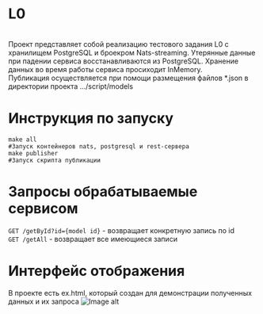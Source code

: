# L0
<br>Проект представляет собой реализацию тестового задания L0 с хранилищем PostgreSQL и броекром Nats-streaming. Утерянные данные при падении сервиса восстанавливаются из PostgreSQL. Хранение данных во время работы сервиса просиходит InMemory.</br>
Публикация осуществляется при помощи размещения файлов *.json в директории проекта .../script/models

# Инструкция по запуску
```shell
make all
#Запуск контейнеров nats, postgresql и rest-сервера
make publisher
#Запуск скрипта публикации
```
# Запросы обрабатываемые сервисом
`GET /getById?id={model id}` - возвращает конкретную запись по id<br/>
`GET /getAll` - возвращает все имеющиеся записи

# Интерфейс отображения
В проекте есть ex.html, который создан для демонстрации полученных данных и их запроса
![Image alt](https://github.com/alexGrap/l0/blob/main/readMeImage/Screenshot%20from%202023-07-30%2015-34-05.png)
